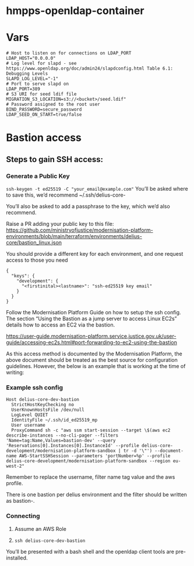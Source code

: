 # hmpps-openldap-container

# Vars

```
# Host to listen on for connections on LDAP_PORT
LDAP_HOST="0.0.0.0"
# Log level for slapd - see https://www.openldap.org/doc/admin24/slapdconfig.html Table 6.1: Debugging Levels
SLAPD_LOG_LEVEL="-1"
# Port to serve slapd on
LDAP_PORT=389
# S3 URI for seed ldif file
MIGRATION_S3_LOCATION=s3://<bucket>/seed.ldif"
# Password assigned to the root user
BIND_PASSWORD=secure_password
LDAP_SEED_ON_START=true/false
```

 

# Bastion access
## Steps to gain SSH access:
### Generate a Public Key

`ssh-keygen -t ed25519 -C "your_email@example.com"`
You’ll be asked where to save this, we’d recommend ~/.ssh/delius-core-<env>

You’ll also be asked to add a passphrase to the key, which we’d also recommend.

Raise a PR adding your public key to this file: https://github.com/ministryofjustice/modernisation-platform-environments/blob/main/terraform/environments/delius-core/bastion_linux.json

You should provide a different key for each environment, and one request access to those you need
```
{
  "keys": {
    "development": {
      "<firstinital><lastname>": "ssh-ed25519 key email"
    }
  }
}
```

Follow the Modernisation Platform Guide on how to setup the ssh config. The section “Using the Bastion as a jump server to access Linux EC2s” details how to access an EC2 via the bastion.

https://user-guide.modernisation-platform.service.justice.gov.uk/user-guide/accessing-ec2s.html#port-forwarding-to-ec2-using-the-bastion

As this access method is documented by the Modernisation Platform, the above document should be treated as the best source for configuration guidelines. However, the below is an example that is working at the time of writing:

### Example ssh config
```
Host delius-core-dev-bastion
  StrictHostKeyChecking no
  UserKnownHostsFile /dev/null
  LogLevel QUIET
  IdentityFile ~/.ssh/id_ed25519_mp
  User username
  ProxyCommand sh -c "aws ssm start-session --target \$(aws ec2 describe-instances --no-cli-pager --filters 'Name=tag:Name,Values=bastion-dev' --query 'Reservations[0].Instances[0].InstanceId' --profile delius-core-development/modernisation-platform-sandbox | tr -d '\"') --document-name AWS-StartSSHSession --parameters 'portNumber=%p' --profile delius-core-development/modernisation-platform-sandbox --region eu-west-2"
```

Remember to replace the username, filter name tag value and the aws profile.

There is one bastion per delius environment and the filter should be written as bastion-<env>.

### Connecting
1. Assume an AWS Role

2. `ssh delius-core-dev-bastion`

You’ll be presented with a bash shell and the openldap client tools are pre-installed.

 

